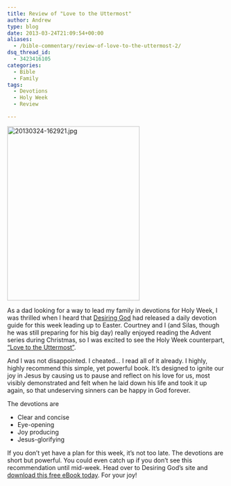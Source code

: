 ```yaml
---
title: Review of "Love to the Uttermost"
author: Andrew
type: blog
date: 2013-03-24T21:09:54+00:00
aliases:
  - /bible-commentary/review-of-love-to-the-uttermost-2/
dsq_thread_id:
  - 3423416105
categories:
  - Bible
  - Family
tags:
  - Devotions
  - Holy Week
  - Review

---
```

[<img class="alignright" title="Love to the Uttermost" alt="20130324-162921.jpg" src="http://andrewcbancroft.azurewebsites.net/wp-content/uploads/2013/03/20130324-162921.jpg" width="305" height="401" />][1]

As a dad looking for a way to lead my family in devotions for Holy Week, I was thrilled when I heard that <a title="Desiring God" href="http://www.desiringgod.org" target="_blank">Desiring God</a> had released a daily devotion guide for this week leading up to Easter. Courtney and I (and Silas, though he was still preparing for his big day) really enjoyed reading the Advent series during Christmas, so I was excited to see the Holy Week counterpart, <a title="Love to the Uttermost" href="http://www.desiringgod.org/blog/posts/love-to-the-uttermost-free-ebook-for-holy-week" target="_blank">&#8220;Love to the Uttermost&#8221;</a>.

And I was not disappointed. I cheated&#8230; I read all of it already. I highly, highly recommend this simple, yet powerful book. It&#8217;s designed to ignite our joy in Jesus by causing us to pause and reflect on his love for us, most visibly demonstrated and felt when he laid down his life and took it up again, so that undeserving sinners can be happy in God forever.

The devotions are

  * Clear and concise
  * Eye-opening
  * Joy producing
  * Jesus-glorifying

If you don&#8217;t yet have a plan for this week, it&#8217;s not too late. The devotions are short but powerful. You could even catch up if you don&#8217;t see this recommendation until mid-week. Head over to Desiring God&#8217;s site and <a title="Love to the Uttermost Download Link" href="http://www.desiringgod.org/blog/posts/love-to-the-uttermost-free-ebook-for-holy-week" target="_blank">download this free eBook today</a>. For your joy!

 [1]: http://www.desiringgod.org/blog/posts/love-to-the-uttermost-free-ebook-for-holy-week